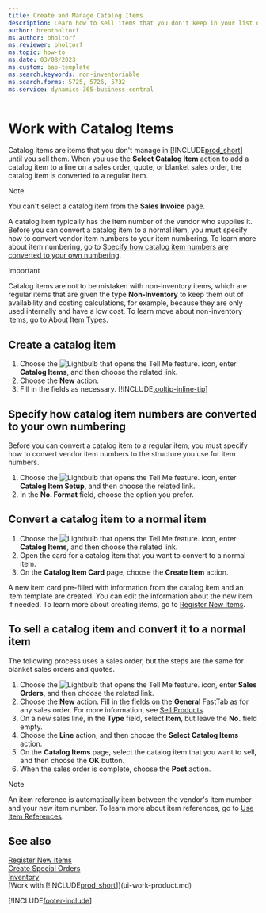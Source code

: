 ```yaml
---
title: Create and Manage Catalog Items
description: Learn how to sell items that you don't keep in your list of items.
author: brentholtorf 
ms.author: bholtorf
ms.reviewer: bholtorf
ms.topic: how-to
ms.date: 03/08/2023
ms.custom: bap-template
ms.search.keywords: non-inventoriable
ms.search.forms: 5725, 5726, 5732
ms.service: dynamics-365-business-central
---
```


# Work with Catalog Items

Catalog items are items that you don't manage in [!INCLUDE[prod_short](includes/prod_short.md)] until you sell them. When you use the **Select Catalog Item** action to add a catalog item to a line on a sales order, quote, or blanket sales order, the catalog item is converted to a regular item.

> [!NOTE]  
> You can't select a catalog item from the **Sales Invoice** page.

A catalog item typically has the item number of the vendor who supplies it. Before you can convert a catalog item to a normal item, you must specify how to convert vendor item numbers to your item numbering. To learn more about item numbering, go to [Specify how catalog item numbers are converted to your own numbering](#specify-how-catalog-item-numbers-are-converted-to-your-own-numbering).  

> [!IMPORTANT]
> Catalog items are not to be mistaken with non-inventory items, which are regular items that are given the type **Non-Inventory** to keep them out of availability and costing calculations, for example, because they are only used internally and have a low cost. To learn move about non-inventory items, go to [About Item Types](inventory-about-item-types.md).

## Create a catalog item

1. Choose the ![Lightbulb that opens the Tell Me feature.](media/ui-search/search_small.png "Tell me what you want to do") icon, enter **Catalog Items**, and then choose the related link.
2. Choose the **New** action.
3. Fill in the fields as necessary. [!INCLUDE[tooltip-inline-tip](includes/tooltip-inline-tip_md.md)]

## Specify how catalog item numbers are converted to your own numbering

Before you can convert a catalog item to a regular item, you must specify how to convert vendor item numbers to the structure you use for item numbers.

1. Choose the ![Lightbulb that opens the Tell Me feature.](media/ui-search/search_small.png "Tell me what you want to do") icon, enter **Catalog Item Setup**, and then choose the related link.
2. In the **No. Format** field, choose the option you prefer.

## Convert a catalog item to a normal item

1. Choose the ![Lightbulb that opens the Tell Me feature.](media/ui-search/search_small.png "Tell me what you want to do") icon, enter **Catalog Items**, and then choose the related link.
2. Open the card for a catalog item that you want to convert to a normal item.
3. On the **Catalog Item Card** page, choose the **Create Item** action.

A new item card pre-filled with information from the catalog item and an item template are created. You can edit the information about the new item if needed. To learn more about creating items, go to [Register New Items](inventory-how-register-new-items.md).

## To sell a catalog item and convert it to a normal item

The following process uses a sales order, but the steps are the same for blanket sales orders and quotes.

1. Choose the ![Lightbulb that opens the Tell Me feature.](media/ui-search/search_small.png "Tell me what you want to do") icon, enter **Sales Orders**, and then choose the related link.
2. Choose the **New** action. Fill in the fields on the **General** FastTab as for any sales order. For more information, see [Sell Products](sales-how-sell-products.md).
3. On a new sales line, in the **Type** field, select **Item**, but leave the **No.** field empty.
4. Choose the **Line** action, and then choose the **Select Catalog Items** action.
5. On the **Catalog Items** page, select the catalog item that you want to sell, and then choose the **OK** button.
6. When the sales order is complete, choose the **Post** action.

> [!NOTE]  
> An item reference is automatically item between the vendor's item number and your new item number. To learn more about item references, go to [Use Item References](inventory-how-use-item-cross-refs.md).

## See also

[Register New Items](inventory-how-register-new-items.md)  
[Create Special Orders](sales-how-to-create-special-orders.md)  
[Inventory](inventory-manage-inventory.md)  
[Work with [!INCLUDE[prod_short](includes/prod_short.md)]](ui-work-product.md)


[!INCLUDE[footer-include](includes/footer-banner.md)]
